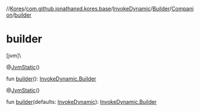 //[Kores](../../../../../index.md)/[com.github.jonathanxd.kores.base](../../../index.md)/[InvokeDynamic](../../index.md)/[Builder](../index.md)/[Companion](index.md)/[builder](builder.md)

# builder

[jvm]\

@[JvmStatic](https://kotlinlang.org/api/latest/jvm/stdlib/kotlin.jvm/-jvm-static/index.html)()

fun [builder](builder.md)(): [InvokeDynamic.Builder](../index.md)

@[JvmStatic](https://kotlinlang.org/api/latest/jvm/stdlib/kotlin.jvm/-jvm-static/index.html)()

fun [builder](builder.md)(defaults: [InvokeDynamic](../../index.md)): [InvokeDynamic.Builder](../index.md)
